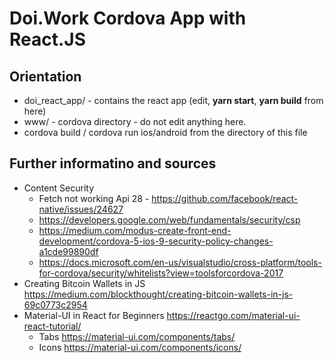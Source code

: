 # Doi.Work Cordova App with React.JS


## Orientation
- doi_react_app/ - contains the react app (edit, **yarn start**, **yarn build** from here)
- www/ - cordova directory - do not edit anything here.
- cordova build / cordova run ios/android from the directory of this file

## Further informatino and sources
- Content Security
    - Fetch not working Api 28 - https://github.com/facebook/react-native/issues/24627
    - https://developers.google.com/web/fundamentals/security/csp
    - https://medium.com/modus-create-front-end-development/cordova-5-ios-9-security-policy-changes-a1cde99890df
    - https://docs.microsoft.com/en-us/visualstudio/cross-platform/tools-for-cordova/security/whitelists?view=toolsforcordova-2017
- Creating Bitcoin Wallets in JS https://medium.com/blockthought/creating-bitcoin-wallets-in-js-69c0773c2954
- Material-UI in React for Beginners https://reactgo.com/material-ui-react-tutorial/
    - Tabs https://material-ui.com/components/tabs/
    - Icons https://material-ui.com/components/icons/
    
